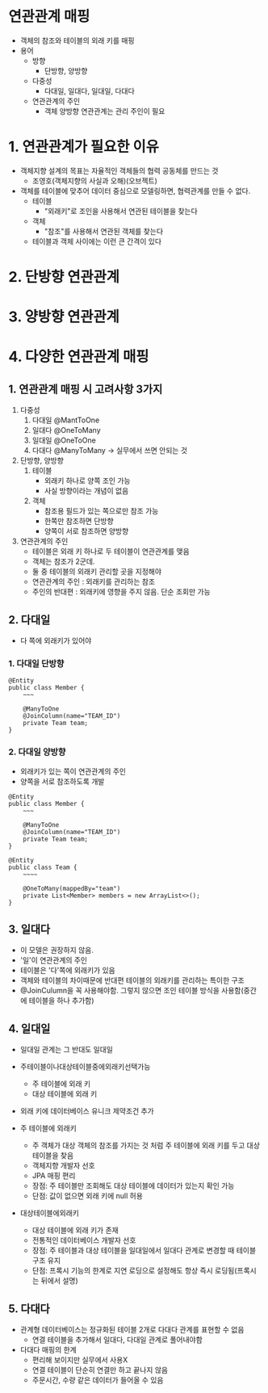 # 연관관계 매핑
- 객체의 참조와 테이블의 외래 키를 매핑
- 용어
    - 방향 
        - 단방향, 양방향
    - 다중성
        - 다대일, 일대다, 일대일, 다대다
    - 연관관계의 주인
        - 객체 양방향 연관관계는 관리 주인이 필요
# 1. 연관관계가 필요한 이유
- 객체지향 설계의 목표는 자율적인 객체들의 협력 공동체를 만드는 것 
    - 조영호(객체지향의 사실과 오해)(오브젝트)
- 객체를 테이블에 맞추어 데이터 중심으로 모델링하면, 협력관계를 만들 수 없다.
    - 테이블
        - "외래키"로 조인을 사용해서 연관된 테이블을 찾는다
    - 객체
        - "참조"를 사용해서 연관된 객체를 찾는다
    - 테이블과 객체 사이에는 이런 큰 간격이 있다

# 2. 단방향 연관관계
# 3. 양방향 연관관계
# 4. 다양한 연관관계 매핑
## 1. 연관관계 매핑 시 고려사항 3가지
1. 다중성
    1. 다대일 @MantToOne
    2. 일대다 @OneToMany
    3. 일대일 @OneToOne
    4. 다대다 @ManyToMany -> 실무에서 쓰면 안되는 것
2. 단방향, 양방향
    1. 테이블
        - 외래키 하나로 양쪽 조인 가능
        - 사실 방향이라는 개념이 없음
    2. 객체
        - 참조용 필드가 있는 쪽으로만 참조 가능
        - 한쪽만 참조하면 단방향
        - 양쪽이 서로 참조하면 양방향
3. 연관관계의 주인
    - 테이블은 외래 키 하나로 두 테이블이 연관관계를 맺음
    - 객체는 참조가 2군데.
    - 둘 중 테이블의 외래키 관리할 곳을 지정해야 
    - 연관관계의 주인 : 외래키를 관리하는 참조
    - 주인의 반대편 : 외래키에 영향을 주지 않음. 단순 조회만 가능

## 2. 다대일
- 다 쪽에 외래키가 있어야 
### 1. 다대일 단방향

```
@Entity
public class Member {
    ~~~

    @ManyToOne
    @JoinColumn(name="TEAM_ID")
    private Team team;
}
```

### 2. 다대일 양방향
- 외래키가 있는 쪽이 연관관계의 주인
- 양쪽을 서로 참조하도록 개발

```
@Entity
public class Member {
    ~~~

    @ManyToOne
    @JoinColumn(name="TEAM_ID")
    private Team team;
}
```
```
@Entity
public class Team {
    ~~~~

    @OneToMany(mappedBy="team")
    private List<Member> members = new ArrayList<>();
}
```
## 3. 일대다
- 이 모델은 권장하지 않음.
- '일'이 연관관계의 주인
- 테이블은 '다'쪽에 외래키가 있음
- 객체와 테이블의 차이때문에 반대편 테이블의 외래키를 관리하는 특이한 구조
- @JoinCulumn을 꼭 사용해야함. 그렇지 않으면 조인 테이블 방식을 사용함(중간에 테이블을 하나 추가함)

## 4. 일대일
- 일대일 관계는 그 반대도 일대일
- 주테이블이나대상테이블중에외래키선택가능
    - 주 테이블에 외래 키
    - 대상 테이블에 외래 키
- 외래 키에 데이터베이스 유니크 제약조건 추가


- 주 테이블에 외래키
    - 주 객체가 대상 객체의 참조를 가지는 것 처럼 주 테이블에 외래 키를 두고 대상 테이블을 찾음
    - 객체지향 개발자 선호 
    - JPA 매핑 편리
    - 장점: 주 테이블만 조회해도 대상 테이블에 데이터가 있는지 확인 가능
    - 단점: 값이 없으면 외래 키에 null 허용 
- 대상테이블에외래키
    - 대상 테이블에 외래 키가 존재
    - 전통적인 데이터베이스 개발자 선호
    - 장점: 주 테이블과 대상 테이블을 일대일에서 일대다 관계로 변경할 때 테이블 구조 유지 
    - 단점: 프록시 기능의 한계로 지연 로딩으로 설정해도 항상 즉시 로딩됨(프록시는 뒤에서 설명)

## 5. 다대다
- 관계형 데이터베이스는 정규화된 테이블 2개로 다대다 관계를 표현할 수 없음
    - 연결 테이블을 추가해서 일대다, 다대일 관계로 풀어내야함
- 다대다 매핑의 한계
    - 편리해 보이지만 실무에서 사용X
    - 연결 테이블이 단순히 연결만 하고 끝나지 않음
    - 주문시간, 수량 같은 데이터가 들어올 수 있음